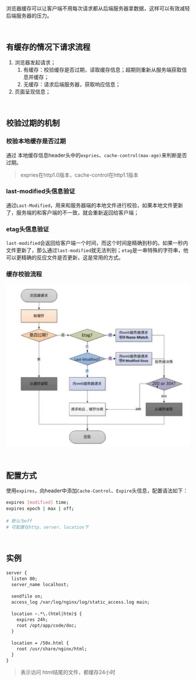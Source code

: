 <br>

浏览器缓存可以让客户端不用每次请求都从后端服务器拿数据，这样可以有效减轻后端服务器的压力。



<br>



## 有缓存的情况下请求流程

1. 浏览器发起请求；
   1. 有缓存：校验缓存是否过期，读取缓存信息；超期则重新从服务端获取信息并缓存；
   2. 无缓存：请求后端服务器，获取响应信息；
2. 页面呈现信息；



<br>



## 校验过期的机制



### 校验本地缓存是否过期

通过 本地缓存信息header头中的`expries`、`cache-control(max-age)`来判断是否过期。



> expries在http1.0版本，cache-control在http1.1版本



### last-modified头信息验证

通过`Last-Modified`，用来和服务器端的本地文件进行校验，如果本地文件更新了，服务端的和客户端的不一致，就会重新返回给客户端；



### etag头信息验证

`last-modified`会返回给客户端一个时间，而这个时间是精确到秒的。如果一秒内文件更新了，那么通过`last-modified`就无法判别；`etag`是一串特殊的字符串，他可以更精确的反应文件是否更新，这是常用的方式。



### 缓存校验流程

![](./statics/cache.jpeg)

<br>



## 配置方式

使用`expires`，向header中添加`Cache-Control`、`Expire`头信息，配置语法如下：

```bash
expires [modified] time;
expires epoch | max | off;

# 默认为off
# 可配置在http、server、location下
```



<br>



## 实例

```nginx
server {
  listen 80;
  server_name localhost;
  
  sendfile on;
  access_log /var/log/nginx/log/static_access.log main;
  
  location ~.*\.(html|htm)$ {
    expires 24h;
    root /opt/app/code/doc;
  }
  
  location = /50x.html {
    root /usr/share/nginx/html;
  }
}
```

> 表示访问 html结尾的文件，都缓存24小时



